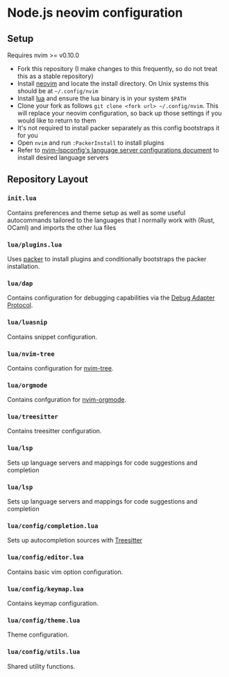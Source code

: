 # Node.js neovim configuration

## Setup

Requires nvim >= v0.10.0

- Fork this repository (I make changes to this frequently, so do not treat this as a stable repository)
- Install [neovim](git@github.com:neovim/neovim.git) and locate the install directory. On Unix systems this should be at `~/.config/nvim`
- Install [lua](https://www.lua.org/download.html) and ensure the lua binary is in your system `$PATH`
- Clone your fork as follows `git clone <fork url> ~/.config/nvim`. This will replace your neovim configuration, so back up those settings if you would like to return to them
- It's not required to install packer separately as this config bootstraps it for you
- Open `nvim` and run `:PackerInstall` to install plugins
- Refer to [nvim-lspconfig's language server configurations document](https://github.com/neovim/nvim-lspconfig/blob/master/doc/server_configurations.md) to install desired language servers

## Repository Layout

### `init.lua`

Contains preferences and theme setup as well as some useful autocommands tailored to the languages that I normally work with (Rust, OCaml) and imports the other lua files

### `lua/plugins.lua`

Uses [packer](https://github.com/wbthomason/packer.nvim) to install plugins and conditionally 
bootstraps the packer installation.

### `lua/dap`

Contains configuration for debugging capabilities via the [Debug Adapter
Protocol](https://github.com/mfussenegger/nvim-dap).

### `lua/luasnip`

Contains snippet configuration.

### `lua/nvim-tree`

Contains configuration for [nvim-tree](https://github.com/nvim-tree/nvim-tree.lua).

### `lua/orgmode`

Contains confguration for [nvim-orgmode](https://github.com/nvim-orgmode/orgmode).

### `lua/treesitter`

Contains treesitter configuration.

### `lua/lsp`

Sets up language servers and mappings for code suggestions and completion

### `lua/lsp`

Sets up language servers and mappings for code suggestions and completion

### `lua/config/completion.lua`

Sets up autocompletion sources with [Treesitter](https://github.com/nvim-treesitter/nvim-treesitter)

### `lua/config/editor.lua`

Contains basic vim option configuration.

### `lua/config/keymap.lua`

Contains keymap configuration.

### `lua/config/theme.lua`

Theme configuration.

### `lua/config/utils.lua`

Shared utility functions.

